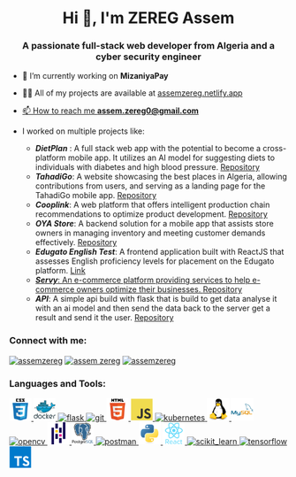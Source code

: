 <h1 align="center">Hi 👋, I'm ZEREG Assem</h1>
<h3 align="center">A passionate full-stack web developer from Algeria and a cyber security engineer</h3>

- 🔭 I’m currently working on **MizaniyaPay**

- 👨‍💻 All of my projects are available at <a href="https://assemzereg.netlify.app" target="blank">assemzereg.netlify.app

- 📫 How to reach me **assem.zereg0@gmail.com**
- I worked on multiple projects like:
  + ***DietPlan*** : A full stack web app with the potential to become a cross-platform mobile app. It utilizes an AI model for suggesting diets to individuals with diabetes and high blood pressure. [Repository](https://github.com/assemzereg/dietplan)
  + ***TahadiGo***: A website showcasing the best places in Algeria, allowing contributions from users, and serving as a landing page for the TahadiGo mobile app. [Repository](https://github.com/assemzereg/tahadisite)
  + ***Cooplink***: A web platform that offers intelligent production chain recommendations to optimize product development. [Repository](https://github.com/assemzereg/cooplink-mc)
  + ***OYA Store***: A backend solution for a mobile app that assists store owners in managing inventory and meeting customer demands effectively. [Repository](https://github.com/assemzereg/storeBackend)
  + ***Edugato English Test***: A frontend application built with ReactJS that assesses English proficiency levels for placement on the Edugato platform. <a href="https://test.edugato.net" target="blank">Link
  + ***Servy***: An e-commerce platform providing services to help e-commerce owners optimize their businesses. [Repository](https://github.com/assemzereg/Servy)
  + ***API***: A simple api build with flask that is build to get data analyse it with an ai model and then send the data back to the server get a result and send it the user. [Repository](https://github.com/assemzereg/flaskapi)


<h3 align="left">Connect with me:</h3>
<p align="left">
<a href="https://twitter.com/assemzereg" target="blank"><img align="center" src="https://raw.githubusercontent.com/rahuldkjain/github-profile-readme-generator/master/src/images/icons/Social/twitter.svg" alt="assemzereg" height="30" width="40" /></a>
<a href="https://www.facebook.com/assem.kakashi" target="blank"><img align="center" src="https://raw.githubusercontent.com/rahuldkjain/github-profile-readme-generator/master/src/images/icons/Social/facebook.svg" alt="assem zereg" height="30" width="40" /></a>
<a href="https://www.instagram.com/assemzereg" target="blank"><img align="center" src="https://raw.githubusercontent.com/rahuldkjain/github-profile-readme-generator/master/src/images/icons/Social/instagram.svg" alt="assemzereg" height="30" width="40" /></a>
</p>

<h3 align="left">Languages and Tools:</h3>
<p align="left"> <a href="https://www.w3schools.com/css/" target="_blank" rel="noreferrer"> <img src="https://raw.githubusercontent.com/devicons/devicon/master/icons/css3/css3-original-wordmark.svg" alt="css3" width="40" height="40"/> </a> <a href="https://www.docker.com/" target="_blank" rel="noreferrer"> <img src="https://raw.githubusercontent.com/devicons/devicon/master/icons/docker/docker-original-wordmark.svg" alt="docker" width="40" height="40"/> </a> <a href="https://flask.palletsprojects.com/" target="_blank" rel="noreferrer"> <img src="https://www.vectorlogo.zone/logos/pocoo_flask/pocoo_flask-icon.svg" alt="flask" width="40" height="40"/> </a> <a href="https://git-scm.com/" target="_blank" rel="noreferrer"> <img src="https://www.vectorlogo.zone/logos/git-scm/git-scm-icon.svg" alt="git" width="40" height="40"/> </a> <a href="https://www.w3.org/html/" target="_blank" rel="noreferrer"> <img src="https://raw.githubusercontent.com/devicons/devicon/master/icons/html5/html5-original-wordmark.svg" alt="html5" width="40" height="40"/> </a> <a href="https://developer.mozilla.org/en-US/docs/Web/JavaScript" target="_blank" rel="noreferrer"> <img src="https://raw.githubusercontent.com/devicons/devicon/master/icons/javascript/javascript-original.svg" alt="javascript" width="40" height="40"/> </a> <a href="https://kubernetes.io" target="_blank" rel="noreferrer"> <img src="https://www.vectorlogo.zone/logos/kubernetes/kubernetes-icon.svg" alt="kubernetes" width="40" height="40"/> </a> <a href="https://www.linux.org/" target="_blank" rel="noreferrer"> <img src="https://raw.githubusercontent.com/devicons/devicon/master/icons/linux/linux-original.svg" alt="linux" width="40" height="40"/> </a> <a href="https://www.mysql.com/" target="_blank" rel="noreferrer"> <img src="https://raw.githubusercontent.com/devicons/devicon/master/icons/mysql/mysql-original-wordmark.svg" alt="mysql" width="40" height="40"/> </a> <a href="https://opencv.org/" target="_blank" rel="noreferrer"> <img src="https://www.vectorlogo.zone/logos/opencv/opencv-icon.svg" alt="opencv" width="40" height="40"/> </a> <a href="https://pandas.pydata.org/" target="_blank" rel="noreferrer"> <img src="https://raw.githubusercontent.com/devicons/devicon/2ae2a900d2f041da66e950e4d48052658d850630/icons/pandas/pandas-original.svg" alt="pandas" width="40" height="40"/> </a> <a href="https://www.postgresql.org" target="_blank" rel="noreferrer"> <img src="https://raw.githubusercontent.com/devicons/devicon/master/icons/postgresql/postgresql-original-wordmark.svg" alt="postgresql" width="40" height="40"/> </a> <a href="https://postman.com" target="_blank" rel="noreferrer"> <img src="https://www.vectorlogo.zone/logos/getpostman/getpostman-icon.svg" alt="postman" width="40" height="40"/> </a> <a href="https://www.python.org" target="_blank" rel="noreferrer"> <img src="https://raw.githubusercontent.com/devicons/devicon/master/icons/python/python-original.svg" alt="python" width="40" height="40"/> </a> <a href="https://reactjs.org/" target="_blank" rel="noreferrer"> <img src="https://raw.githubusercontent.com/devicons/devicon/master/icons/react/react-original-wordmark.svg" alt="react" width="40" height="40"/> </a> <a href="https://scikit-learn.org/" target="_blank" rel="noreferrer"> <img src="https://upload.wikimedia.org/wikipedia/commons/0/05/Scikit_learn_logo_small.svg" alt="scikit_learn" width="40" height="40"/> </a> <a href="https://www.tensorflow.org" target="_blank" rel="noreferrer"> <img src="https://www.vectorlogo.zone/logos/tensorflow/tensorflow-icon.svg" alt="tensorflow" width="40" height="40"/> </a> <a href="https://www.typescriptlang.org/" target="_blank" rel="noreferrer"> <img src="https://raw.githubusercontent.com/devicons/devicon/master/icons/typescript/typescript-original.svg" alt="typescript" width="40" height="40"/> </a> </p>
